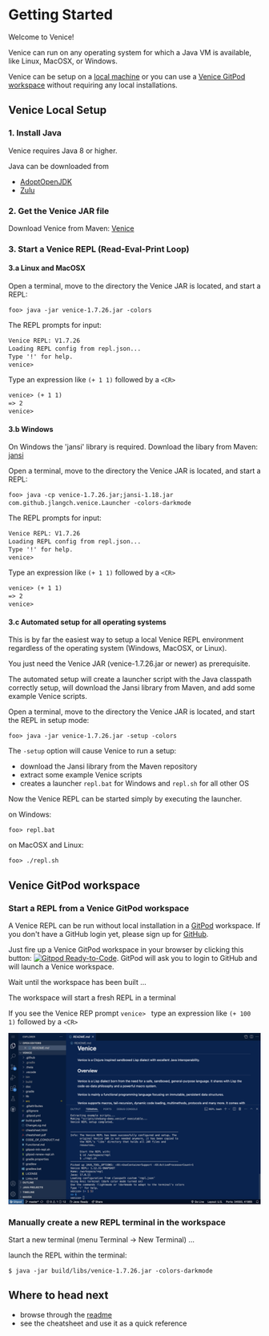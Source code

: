 # Getting Started

Welcome to Venice!

Venice can run on any operating system for which a Java VM is available, 
like Linux, MacOSX, or Windows.

Venice can be setup on a [local machine](#venice-local-setup) or you can use a [Venice GitPod workspace](#venice-gitpod-workspace) without requiring any local installations.
 


## Venice Local Setup

### 1. Install Java

Venice requires Java 8 or higher.

Java can be downloaded from 
- [AdoptOpenJDK](https://adoptopenjdk.net/)
- [Zulu](https://www.azul.com/downloads/zulu-community/)


### 2. Get the Venice JAR file

Download Venice from Maven: [Venice](https://search.maven.org/artifact/com.github.jlangch/venice/1.7.26/jar)


### 3. Start a Venice REPL (Read-Eval-Print Loop)

#### 3.a Linux and MacOSX

Open a terminal, move to the directory the Venice JAR is located, and start 
a REPL:

```text
foo> java -jar venice-1.7.26.jar -colors
```

The REPL prompts for input:

```text
Venice REPL: V1.7.26
Loading REPL config from repl.json...
Type '!' for help.
venice>
```

Type an expression like `(+ 1 1)` followed by a `<CR>`

```text
venice> (+ 1 1)
=> 2
venice>
```


#### 3.b Windows

On Windows the 'jansi' library is required. Download the libary from
Maven: [jansi](https://search.maven.org/artifact/org.fusesource.jansi/jansi/1.18/jar)

Open a terminal, move to the directory the Venice JAR is located, and start 
a REPL:

```text
foo> java -cp venice-1.7.26.jar;jansi-1.18.jar com.github.jlangch.venice.Launcher -colors-darkmode
```

The REPL prompts for input:

```text
Venice REPL: V1.7.26
Loading REPL config from repl.json...
Type '!' for help.
venice>
```

Type an expression like `(+ 1 1)` followed by a `<CR>`

```text
venice> (+ 1 1)
=> 2
venice>
```

#### 3.c Automated setup for all operating systems

This is by far the easiest way to setup a local Venice REPL environment 
regardless of the operating system (Windows, MacOSX, or Linux).

You just need the Venice JAR (venice-1.7.26.jar or newer) as prerequisite.

The automated setup will create a launcher script with the Java classpath correctly
setup, will download the Jansi library from Maven, and add some example Venice 
scripts.

Open a terminal, move to the directory the Venice JAR is located, and start 
the REPL in setup mode:

```text
foo> java -jar venice-1.7.26.jar -setup -colors
```

The `-setup` option will cause Venice to run a setup:
  - download the Jansi library from the Maven repository
  - extract some example Venice scripts
  - creates a launcher `repl.bat` for Windows and `repl.sh` for all other OS
  
Now the Venice REPL can be started simply by executing the launcher.

on Windows:

```text
foo> repl.bat
```

on MacOSX and Linux:

```text
foo> ./repl.sh
```



## Venice GitPod workspace 

### Start a REPL from a Venice GitPod workspace

A Venice REPL can be run without local installation in a [GitPod](https://gitpod.io/) workspace. If you don't have a GitHub login yet, please sign up for [GitHub](https://github.com/).

Just fire up a Venice GitPod workspace in your browser by clicking this button: 
[![Gitpod Ready-to-Code](https://img.shields.io/badge/Gitpod-Ready--to--Code-blue?logo=gitpod)](https://gitpod.io/#https://github.com/jlangch/venice). GitPod will ask you to login to GitHub and will launch a Venice workspace.

Wait until the workspace has been built ...

The workspace will start a fresh REPL in a terminal

If you see the Venice REP prompt `venice> ` type an expression like `(+ 100 1)` followed by a `<CR>`

<img src="https://github.com/jlangch/venice/blob/master/doc/assets/gitpod/gitpod-repl.png">


### Manually create a new REPL terminal in the workspace

Start a new terminal (menu Terminal -> New Terminal) ...

launch the REPL within the terminal:

```text
$ java -jar build/libs/venice-1.7.26.jar -colors-darkmode
```



## Where to head next

- browse through the [readme](https://github.com/jlangch/venice/blob/master/README.md)
- see the cheatsheet and use it as a quick reference



